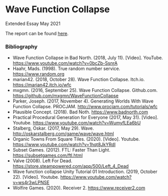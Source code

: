 # Wave Function Collapse

Extended Essay May 2021

The report can be found [here](https://docs.google.com/document/d/1R4FLXXwGZs9o_edWrRpEefAU6N5qXjmG).

### Bibliography
- Wave Function Collapse in Bad North. (2018, July 11). [Video]. YouTube. https://www.youtube.com/watch?v=0bcZb-SsnrA
- Haahr, Mads. (1998). True random number service. https://www.random.org
- marian42. (2018, October 28). Wave Function Collapse. Itch.io. https://marian42.itch.io/wfc
- mxgmn. (2016, September 25). Wave Function Collapse. Github.com. https://github.com/mxgmn/WaveFunctionCollapse
- Parker, Joseph. (2017, November 4). Generating Worlds With Wave Function Collapse. PROCJAM. http://www.procjam.com/tutorials/wfc
- Plausible Concept. (2018). Bad Noth. https://www.badnorth.com
- Practical Procedural Generation for Everyone (2017, May 31). [Video]. Youtube. https://www.youtube.com/watch?v=WumyfLEa6bU
- Stalberg, Oskar. (2017, May 29). Wave. http://oskarstalberg.com/game/wave/wave.html
- Organic Towns From Square Tiles. (2020). [Video]. Youtube. https://www.youtube.com/watch?v=1hqt8JkYRdI
- Subset Games. (2012). FTL: Faster Than Light. https://subsetgames.com/ftl.html
- Valve (2008). Left For Dead. https://store.steampowered.com/app/500/Left_4_Dead
- Wave function collapse Unity Tutorial 01 Introduction. (2019, October 22). [Video]. Youtube. https://www.youtube.com/watch?v=ws4r3wLPNSE
- Wolfire Games. (2020). Receiver 2. https://www.receiver2.com
